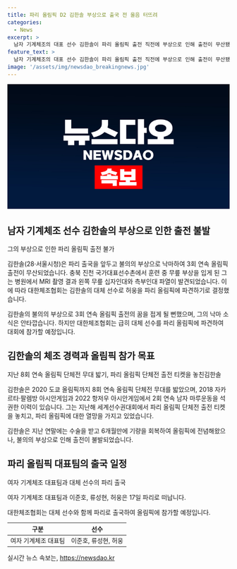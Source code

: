 ```yaml
---
title: 파리 올림픽 D2 김한솔 부상으로 출국 전 울음 터뜨려
categories:
  - News
excerpt: >
  남자 기계체조의 대표 선수 김한솔이 파리 올림픽 출전 직전에 부상으로 인해 출전이 무산됐다. 왼쪽 무릎 십자인대와 측부인대 파열로 진단을 받은 김한솔은 3회 연속 올림픽 출전의 꿈을 접게 되었다. 이로 인해 허웅이 대체 선수로 파리 올림픽에 출전하기로 결정했다. 부상으로 인한 안타까움 속에서 여자 기계체조 대표팀은 파리로 떠난다.
feature_text: >
  남자 기계체조의 대표 선수 김한솔이 파리 올림픽 출전 직전에 부상으로 인해 출전이 무산됐다. 왼쪽 무릎 십자인대와 측부인대 파열로 진단을 받은 김한솔은 3회 연속 올림픽 출전의 꿈을 접게 되었다. 이로 인해 허웅이 대체 선수로 파리 올림픽에 출전하기로 결정했다. 부상으로 인한 안타까움 속에서 여자 기계체조 대표팀은 파리로 떠난다.
image: '/assets/img/newsdao_breakingnews.jpg'
---
```


<p><img src="/assets/img/newsdao_breakingnews.jpg" alt="bookingtag 속보" /></p>

<h2 data-ke-size="size26">남자 기계체조 선수 김한솔의 부상으로 인한 출전 불발</h2>

<p>그의 부상으로 인한 파리 올림픽 출전 불가</p>

<p>김한솔(28·서울시청)은 파리 출국을 앞두고 불의의 부상으로 낙마하여 3회 연속 올림픽 출전이 무산되었습니다. 충북 진천 국가대표선수촌에서 훈련 중 무릎 부상을 입게 된 그는 병원에서 MRI 촬영 결과 왼쪽 무릎 십자인대와 측부인대 파열이 발견되었습니다. 이에 따라 대한체조협회는 김한솔의 대체 선수로 허웅을 파리 올림픽에 파견하기로 결정했습니다.</p>

<p data-ke-size="size16">김한솔의 불의의 부상으로 3회 연속 올림픽 출전의 꿈을 접게 될 뻔했으며, 그의 낙마 소식은 안타깝습니다. 하지만 대한체조협회는 급히 대체 선수를 파리 올림픽에 파견하여 대회에 참가할 예정입니다.</p>

<h2 data-ke-size="size26">김한솔의 체조 경력과 올림픽 참가 목표</h2>

<p>지난 8회 연속 올림픽 단체전 무대 밟기, 파리 올림픽 단체전 출전 티켓을 놓친김한솔</p>

<p>김한솔은 2020 도쿄 올림픽까지 8회 연속 올림픽 단체전 무대를 밟았으며, 2018 자카르타·팔렘방 아시안게임과 2022 항저우 아시안게임에서 2회 연속 남자 마루운동을 석권한 이력이 있습니다. 그는 지난해 세계선수권대회에서 파리 올림픽 단체전 출전 티켓을 놓치고, 파리 올림픽에 대한 열망을 가지고 있었습니다.</p>

<p data-ke-size="size16">김한솔은 지난 연말에는 수술을 받고 6개월만에 기량을 회복하여 올림픽에 전념해왔으나, 불의의 부상으로 인해 출전이 불발되었습니다.</p>

<h2 data-ke-size="size26">파리 올림픽 대표팀의 출국 일정</h2>

<p>여자 기계체조 대표팀과 대체 선수의 파리 출국</p>

<p>여자 기계체조 대표팀과 이준호, 류성현, 허웅은 17일 파리로 떠납니다.</p>

<p data-ke-size="size16">대한체조협회는 대체 선수와 함께 파리로 출국하여 올림픽에 참가할 예정입니다.</p>

<table>
<thead>
<tr>
<th>구분</th>
<th>선수</th>
</tr>
</thead>
<tbody>
<tr>
<td>여자 기계체조 대표팀</td>
<td>이준호, 류성현, 허웅</td>
</tr>
</tbody>
</table>
실시간 뉴스 속보는, <a href="https://newsdao.kr" rel="dofollow">https://newsdao.kr</a>


